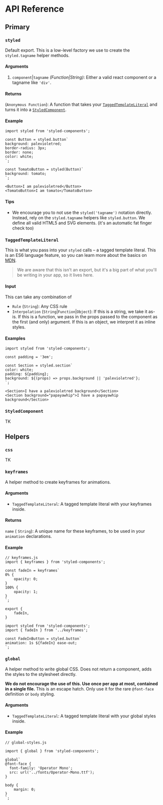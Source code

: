 # API Reference

## Primary

### `styled`

Default export. This is a low-level factory we use to create the `styled.tagname` helper methods.

#### Arguments

1. `component`|`tagname` _(Function|String)_: Either a valid react component or a tagname like `'div'`.

#### Returns

(`Anonymous Function`): A function that takes your [`TaggedTemplateLiteral`](#taggedtemplateliteral) and turns it into a [`StyledComponent`](#styledcomponent).

#### Example

```JS
import styled from 'styled-components';

const Button = styled.button`
background: palevioletred;
border-radius: 3px;
border: none;
color: white;
`;

const TomatoButton = styled(Button)`
background: tomato;
`;
```

```JSX
<Button>I am palevioletred</Button>
<TomatoButton>I am tomato</TomatoButton>
```

#### Tips

- We encourage you to not use the `styled('tagname')` notation directly. Instead, rely on the `styled.tagname` helpers like `styled.button`. We define all valid HTML5 and SVG elements. (it's an automatic fat finger check too)

### `TaggedTemplateLiteral`

This is what you pass into your `styled` calls – a tagged template literal. This is an ES6 language feature, so you can learn more about the basics on [MDN](https://developer.mozilla.org/en/docs/Web/JavaScript/Reference/Template_literals#Tagged_template_literals).

> We are aware that this isn't an export, but it's a big part of what you'll be writing in your app, so it lives here.

#### Input

This can take any combination of

- `Rule` (`String`): Any CSS rule
- `Interpolation` (`String`|`Function`|`Object`): If this is a string, we take it as-is. If this is a function, we pass in the props passed to the component as the first (and only) argument. If this is an object, we interpret it as inline styles.

#### Examples

```JS
import styled from 'styled-components';

const padding = '3em';

const Section = styled.section`
color: white;
padding: ${padding};
background: ${(props) => props.background || 'palevioletred'};
`;
```

```JSX
<Section>I have a palevioletred background</Section>
<Section background="papayawhip">I have a papayawhip background</Section>
```

### `StyledComponent`

TK

## Helpers

### `css`

TK

### `keyframes`

A helper method to create keyframes for animations.

#### Arguments

- `TaggedTemplateLiteral`: A tagged template literal with your keyframes inside.

#### Returns

`name` ( `String`): A unique name for these keyframes, to be used in your `animation` declarations.

#### Example

```JS
// keyframes.js
import { keyframes } from 'styled-components';

const fadeIn = keyframes`
0% {
	opacity: 0;
}
100% {
	opacity: 1;
}
`;

export {
	fadeIn,
}
```

```JS
import styled from 'styled-components';
import { fadeIn } from '../keyframes';

const FadeInButton = styled.button`
animation: 1s ${fadeIn} ease-out;
`;
```

### `global`

A helper method to write global CSS. Does not return a component, adds the styles to the stylesheet directly.

**We do not encourage the use of this. Use once per app at most, contained in a single file.** This is an escape hatch. Only use it for the rare `@font-face` definition or `body` styling.

#### Arguments

- `TaggedTemplateLiteral`: A tagged template literal with your global styles inside.

#### Example

```JS
// global-styles.js

import { global } from 'styled-components';

global`
@font-face {
  font-family: 'Operator Mono';
  src: url('../fonts/Operator-Mono.ttf');
}

body {
	margin: 0;
}
`;
```
